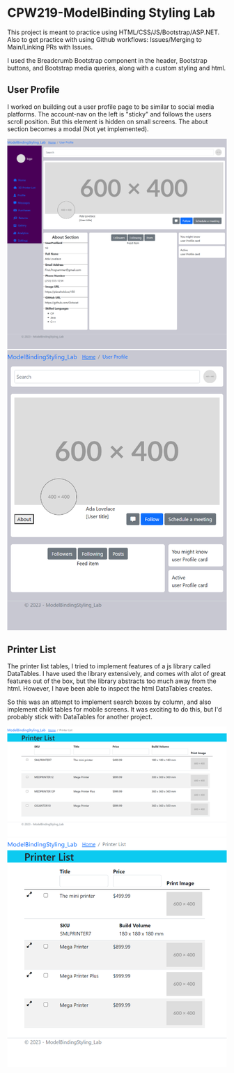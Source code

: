 # CPW219-ModelBinding Styling Lab

This project is meant to practice using HTML/CSS/JS/Bootstrap/ASP.NET. Also to get practice with using Github workflows: Issues/Merging to Main/Linking PRs with Issues.

I used the Breadcrumb Bootstrap component in the header, Bootstrap buttons, and Bootstrap media queries, along with a custom styling and html.

## User Profile

I worked on building out a user profile page to be similar to social media platforms. The account-nav on the left is "sticky" and follows the users scroll position. But this element is hidden on small screens. The about section becomes a modal (Not yet implemented).

<img src="./example-images/user-profile-lg.png"  />
<img src="./example-images/user-profile-sm.png"  style="width:700px"/>

## Printer List

The printer list tables, I tried to implement features of a js library called DataTables. I have used the library extensively, and comes with alot of great features out of the box, but the library abstracts too much away from the html. However, I have been able to inspect the html DataTables creates.

So this was an attempt to implement search boxes by column, and also implement child tables for mobile screens. It was exciting to do this, but I'd probably stick with DataTables for another project. 

<img src="./example-images/printer-lg.png" />
<img src="./example-images/printer-sm.png"   style="width:700px" />
